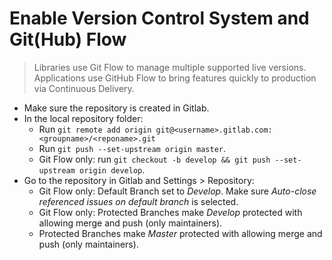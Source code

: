 # Enable Version Control System and Git(Hub) Flow

> Libraries use Git Flow to manage multiple supported live versions.
> Applications use GitHub Flow to bring features quickly to production via Continuous Delivery.

- Make sure the repository is created in Gitlab.
- In the local repository folder:
    - Run `git remote add origin git@<username>.gitlab.com:<groupname>/<reponame>.git`
    - Run `git push --set-upstream origin master`.
    - Git Flow only: run `git checkout -b develop && git push --set-upstream origin develop`.
- Go to the repository in Gitlab and Settings > Repository:
    - Git Flow only: Default Branch set to *Develop*. Make sure *Auto-close referenced issues on default branch* is selected.
    - Git Flow only: Protected Branches make *Develop* protected with allowing merge and push (only maintainers).
    - Protected Branches make *Master* protected with allowing merge and push (only maintainers).
